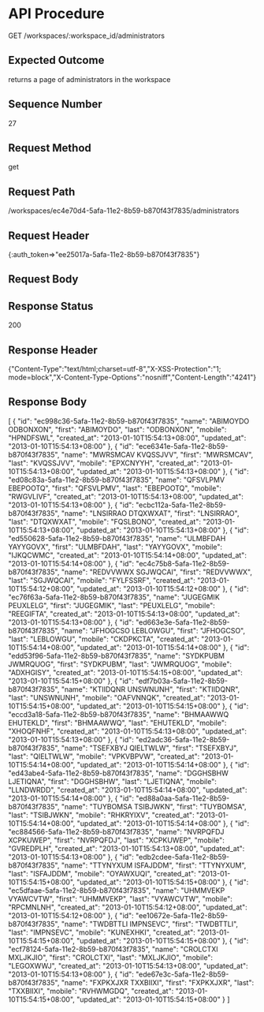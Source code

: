 # API Procedure
GET /workspaces/:workspace_id/administrators
## Expected Outcome
returns a page of administrators in the workspace
## Sequence Number
27
## Request Method
get
## Request Path
/workspaces/ec4e70d4-5afa-11e2-8b59-b870f43f7835/administrators
## Request Header
{:auth_token=>"ee25017a-5afa-11e2-8b59-b870f43f7835"}
## Request Body


## Response Status
200
## Response Header
{"Content-Type":"text/html;charset=utf-8","X-XSS-Protection":"1; mode=block","X-Content-Type-Options":"nosniff","Content-Length":"4241"}

## Response Body
[
  {
    "id": "ec998c36-5afa-11e2-8b59-b870f43f7835",
    "name": "ABIMOYDO ODBONXON",
    "first": "ABIMOYDO",
    "last": "ODBONXON",
    "mobile": "HPNDFSWL",
    "created_at": "2013-01-10T15:54:13+08:00",
    "updated_at": "2013-01-10T15:54:13+08:00"
  },
  {
    "id": "ece6341e-5afa-11e2-8b59-b870f43f7835",
    "name": "MWRSMCAV KVQSSJVV",
    "first": "MWRSMCAV",
    "last": "KVQSSJVV",
    "mobile": "EPXCNYYH",
    "created_at": "2013-01-10T15:54:13+08:00",
    "updated_at": "2013-01-10T15:54:13+08:00"
  },
  {
    "id": "ed08c83a-5afa-11e2-8b59-b870f43f7835",
    "name": "QFSVLPMV EBEPOOTQ",
    "first": "QFSVLPMV",
    "last": "EBEPOOTQ",
    "mobile": "RWGVLIVF",
    "created_at": "2013-01-10T15:54:13+08:00",
    "updated_at": "2013-01-10T15:54:13+08:00"
  },
  {
    "id": "ecbc112a-5afa-11e2-8b59-b870f43f7835",
    "name": "LNSIRRAO DTQXWXAT",
    "first": "LNSIRRAO",
    "last": "DTQXWXAT",
    "mobile": "FQSLBONO",
    "created_at": "2013-01-10T15:54:13+08:00",
    "updated_at": "2013-01-10T15:54:13+08:00"
  },
  {
    "id": "ed550628-5afa-11e2-8b59-b870f43f7835",
    "name": "ULMBFDAH YAYYGOVX",
    "first": "ULMBFDAH",
    "last": "YAYYGOVX",
    "mobile": "IJKQCWMC",
    "created_at": "2013-01-10T15:54:14+08:00",
    "updated_at": "2013-01-10T15:54:14+08:00"
  },
  {
    "id": "ec4c75b8-5afa-11e2-8b59-b870f43f7835",
    "name": "REDVVWWX SGJWQCAI",
    "first": "REDVVWWX",
    "last": "SGJWQCAI",
    "mobile": "FYLFSSRF",
    "created_at": "2013-01-10T15:54:12+08:00",
    "updated_at": "2013-01-10T15:54:12+08:00"
  },
  {
    "id": "ec76f63a-5afa-11e2-8b59-b870f43f7835",
    "name": "JUGEGMIK PEUXLELG",
    "first": "JUGEGMIK",
    "last": "PEUXLELG",
    "mobile": "REEGIFTA",
    "created_at": "2013-01-10T15:54:13+08:00",
    "updated_at": "2013-01-10T15:54:13+08:00"
  },
  {
    "id": "ed663e3e-5afa-11e2-8b59-b870f43f7835",
    "name": "JFHOGCSO LEBLOWGU",
    "first": "JFHOGCSO",
    "last": "LEBLOWGU",
    "mobile": "CKDPKCTA",
    "created_at": "2013-01-10T15:54:14+08:00",
    "updated_at": "2013-01-10T15:54:14+08:00"
  },
  {
    "id": "edd53f96-5afa-11e2-8b59-b870f43f7835",
    "name": "SYDKPUBM JWMRQUOG",
    "first": "SYDKPUBM",
    "last": "JWMRQUOG",
    "mobile": "ADXHGISY",
    "created_at": "2013-01-10T15:54:15+08:00",
    "updated_at": "2013-01-10T15:54:15+08:00"
  },
  {
    "id": "edf7b03a-5afa-11e2-8b59-b870f43f7835",
    "name": "KTIIDQNR UNSWNUNH",
    "first": "KTIIDQNR",
    "last": "UNSWNUNH",
    "mobile": "OAFVNNQK",
    "created_at": "2013-01-10T15:54:15+08:00",
    "updated_at": "2013-01-10T15:54:15+08:00"
  },
  {
    "id": "eccd3a18-5afa-11e2-8b59-b870f43f7835",
    "name": "BHMAAWWQ EHUTEKLD",
    "first": "BHMAAWWQ",
    "last": "EHUTEKLD",
    "mobile": "XHOQFNHF",
    "created_at": "2013-01-10T15:54:13+08:00",
    "updated_at": "2013-01-10T15:54:13+08:00"
  },
  {
    "id": "ed2adc36-5afa-11e2-8b59-b870f43f7835",
    "name": "TSEFXBYJ QIELTWLW",
    "first": "TSEFXBYJ",
    "last": "QIELTWLW",
    "mobile": "VPKVBPVW",
    "created_at": "2013-01-10T15:54:14+08:00",
    "updated_at": "2013-01-10T15:54:14+08:00"
  },
  {
    "id": "ed43abe4-5afa-11e2-8b59-b870f43f7835",
    "name": "DGGHSBHW LJETIQNA",
    "first": "DGGHSBHW",
    "last": "LJETIQNA",
    "mobile": "LLNDWRDD",
    "created_at": "2013-01-10T15:54:14+08:00",
    "updated_at": "2013-01-10T15:54:14+08:00"
  },
  {
    "id": "ed88a0aa-5afa-11e2-8b59-b870f43f7835",
    "name": "TUYBOMSA TSIBJWKN",
    "first": "TUYBOMSA",
    "last": "TSIBJWKN",
    "mobile": "RHKRYIXV",
    "created_at": "2013-01-10T15:54:14+08:00",
    "updated_at": "2013-01-10T15:54:14+08:00"
  },
  {
    "id": "ec884566-5afa-11e2-8b59-b870f43f7835",
    "name": "NVRPQFDJ XCPKUWEP",
    "first": "NVRPQFDJ",
    "last": "XCPKUWEP",
    "mobile": "GVREDPLH",
    "created_at": "2013-01-10T15:54:13+08:00",
    "updated_at": "2013-01-10T15:54:13+08:00"
  },
  {
    "id": "edb2cdee-5afa-11e2-8b59-b870f43f7835",
    "name": "TTYNYXUM ISFAJDDM",
    "first": "TTYNYXUM",
    "last": "ISFAJDDM",
    "mobile": "OYAWXUQI",
    "created_at": "2013-01-10T15:54:15+08:00",
    "updated_at": "2013-01-10T15:54:15+08:00"
  },
  {
    "id": "ec5dfaae-5afa-11e2-8b59-b870f43f7835",
    "name": "UHMMVEKP VYAWCVTW",
    "first": "UHMMVEKP",
    "last": "VYAWCVTW",
    "mobile": "RPCMNLNH",
    "created_at": "2013-01-10T15:54:12+08:00",
    "updated_at": "2013-01-10T15:54:12+08:00"
  },
  {
    "id": "ee10672e-5afa-11e2-8b59-b870f43f7835",
    "name": "TWDBTTLI IMPNSEVC",
    "first": "TWDBTTLI",
    "last": "IMPNSEVC",
    "mobile": "KUNEXHKI",
    "created_at": "2013-01-10T15:54:15+08:00",
    "updated_at": "2013-01-10T15:54:15+08:00"
  },
  {
    "id": "ecf78124-5afa-11e2-8b59-b870f43f7835",
    "name": "CROLCTXI MXLJKJIO",
    "first": "CROLCTXI",
    "last": "MXLJKJIO",
    "mobile": "LEGOXWWJ",
    "created_at": "2013-01-10T15:54:13+08:00",
    "updated_at": "2013-01-10T15:54:13+08:00"
  },
  {
    "id": "ede67e3c-5afa-11e2-8b59-b870f43f7835",
    "name": "FXPKXJXR TXXBIIXI",
    "first": "FXPKXJXR",
    "last": "TXXBIIXI",
    "mobile": "RVHWMGDQ",
    "created_at": "2013-01-10T15:54:15+08:00",
    "updated_at": "2013-01-10T15:54:15+08:00"
  }
]
